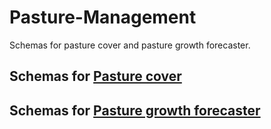 # Pasture-Management


Schemas for pasture cover and pasture growth forecaster.

## Schemas for [Pasture cover](Pasture-Cover/README.MD)

## Schemas for [Pasture growth forecaster](Pasture-Growth-Forecaster/README.MD)

